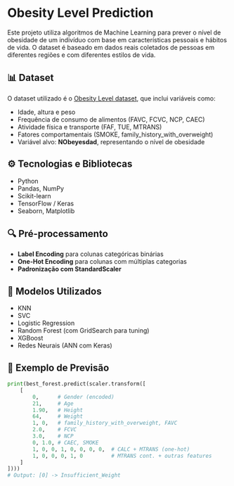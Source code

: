 # Obesity Level Prediction

Este projeto utiliza algoritmos de Machine Learning para prever o nível de obesidade de um indivíduo com base em características pessoais e hábitos de vida. O dataset é baseado em dados reais coletados de pessoas em diferentes regiões e com diferentes estilos de vida.

## 📊 Dataset

O dataset utilizado é o [Obesity Level dataset](https://www.kaggle.com/datasets/spscientist/students-performance-in-exams), que inclui variáveis como:

- Idade, altura e peso
- Frequência de consumo de alimentos (FAVC, FCVC, NCP, CAEC)
- Atividade física e transporte (FAF, TUE, MTRANS)
- Fatores comportamentais (SMOKE, family_history_with_overweight)
- Variável alvo: **NObeyesdad**, representando o nível de obesidade

## ⚙️ Tecnologias e Bibliotecas

- Python
- Pandas, NumPy
- Scikit-learn
- TensorFlow / Keras
- Seaborn, Matplotlib

## 🔍 Pré-processamento

- **Label Encoding** para colunas categóricas binárias
- **One-Hot Encoding** para colunas com múltiplas categorias
- **Padronização com StandardScaler**

## 🧠 Modelos Utilizados

- KNN
- SVC
- Logistic Regression
- Random Forest (com GridSearch para tuning)
- XGBoost
- Redes Neurais (ANN com Keras)

## 🧪 Exemplo de Previsão

```python
print(best_forest.predict(scaler.transform([
    [
        0,      # Gender (encoded)
        21,     # Age
        1.90,   # Height
        64,     # Weight
        1, 0,   # family_history_with_overweight, FAVC
        2.0,    # FCVC
        3.0,    # NCP
        0, 1.0, # CAEC, SMOKE
        1, 0, 0, 1, 0, 0, 0, 0,  # CALC + MTRANS (one-hot)
        1, 0, 0, 0, 1, 0         # MTRANS cont. + outras features
    ]
])))
# Output: [0] -> Insufficient_Weight
